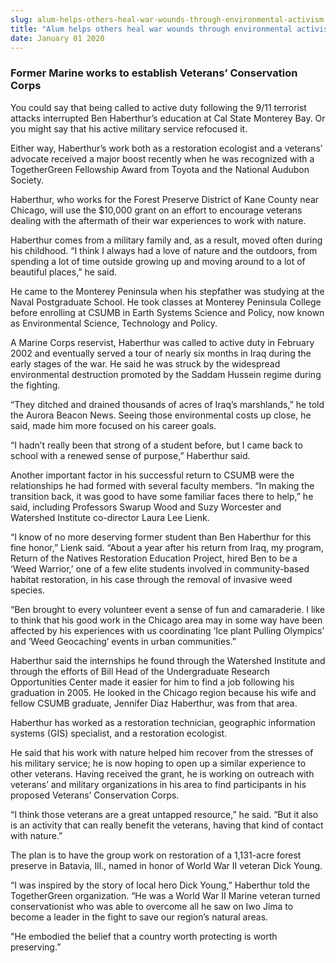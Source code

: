 ```yaml
---
slug: alum-helps-others-heal-war-wounds-through-environmental-activism
title: "Alum helps others heal war wounds through environmental activism"
date: January 01 2020
---
```


<h3>Former Marine works to establish Veterans’ Conservation Corps</h3><p>You could say that being called to active duty following the 9/11 terrorist attacks interrupted Ben Haberthur’s education at Cal State Monterey Bay. Or you might say that his active military service refocused it.
</p><p>Either way, Haberthur’s work both as a restoration ecologist and a veterans’ advocate received a major boost recently when he was recognized with a TogetherGreen Fellowship Award from Toyota and the National Audubon Society.
</p><p>Haberthur, who works for the Forest Preserve District of Kane County near Chicago, will use the $10,000 grant on an effort to encourage veterans dealing with the aftermath of their war experiences to work with nature.
</p><p>Haberthur comes from a military family and, as a result, moved often during his childhood. “I think I always had a love of nature and the outdoors, from spending a lot of time outside growing up and moving around to a lot of beautiful places,” he said.
</p><p>He came to the Monterey Peninsula when his stepfather was studying at the Naval Postgraduate School. He took classes at Monterey Peninsula College before enrolling at CSUMB in Earth Systems Science and Policy, now known as Environmental Science, Technology and Policy.
</p><p>A Marine Corps reservist, Haberthur was called to active duty in February 2002 and eventually served a tour of nearly six months in Iraq during the early stages of the war. He said he was struck by the widespread environmental destruction promoted by the Saddam Hussein regime during the fighting.
</p><p>“They ditched and drained thousands of acres of Iraq’s marshlands,” he told the Aurora Beacon News. Seeing those environmental costs up close, he said, made him more focused on his career goals.
</p><p>“I hadn’t really been that strong of a student before, but I came back to school with a renewed sense of purpose,” Haberthur said.
</p><p>Another important factor in his successful return to CSUMB were the relationships he had formed with several faculty members. “In making the transition back, it was good to have some familiar faces there to help,” he said, including Professors Swarup Wood and Suzy Worcester and Watershed Institute co-director Laura Lee Lienk.
</p><p>“I know of no more deserving former student than Ben Haberthur for this fine honor,” Lienk said. “About a year after his return from Iraq, my program, Return of the Natives Restoration Education Project, hired Ben to be a ‘Weed Warrior,’ one of a few elite students involved in community-based habitat restoration, in his case through the removal of invasive weed species.
</p><p>“Ben brought to every volunteer event a sense of fun and camaraderie. I like to think that his good work in the Chicago area may in some way have been affected by his experiences with us coordinating ‘Ice plant Pulling Olympics’ and ‘Weed Geocaching’ events in urban communities.”
</p><p>Haberthur said the internships he found through the Watershed Institute and through the efforts of Bill Head of the Undergraduate Research Opportunities Center made it easier for him to find a job following his graduation in 2005. He looked in the Chicago region because his wife and fellow CSUMB graduate, Jennifer Diaz Haberthur, was from that area.
</p><p>Haberthur has worked as a restoration technician, geographic information systems (GIS) specialist, and a restoration ecologist.
</p><p>He said that his work with nature helped him recover from the stresses of his military service; he is now hoping to open up a similar experience to other veterans. Having received the grant, he is working on outreach with veterans’ and military organizations in his area to find participants in his proposed Veterans’ Conservation Corps.
</p><p>“I think those veterans are a great untapped resource,” he said. “But it also is an activity that can really benefit the veterans, having that kind of contact with nature.”
</p><p>The plan is to have the group work on restoration of a 1,131-acre forest preserve in Batavia, Ill., named in honor of World War II veteran Dick Young.
</p><p>“I was inspired by the story of local hero Dick Young,” Haberthur told the TogetherGreen organization. “He was a World War II Marine veteran turned conservationist who was able to overcome all he saw on Iwo Jima to become a leader in the fight to save our region’s natural areas.
</p><p>"He embodied the belief that a country worth protecting is worth preserving.”  
</p>
